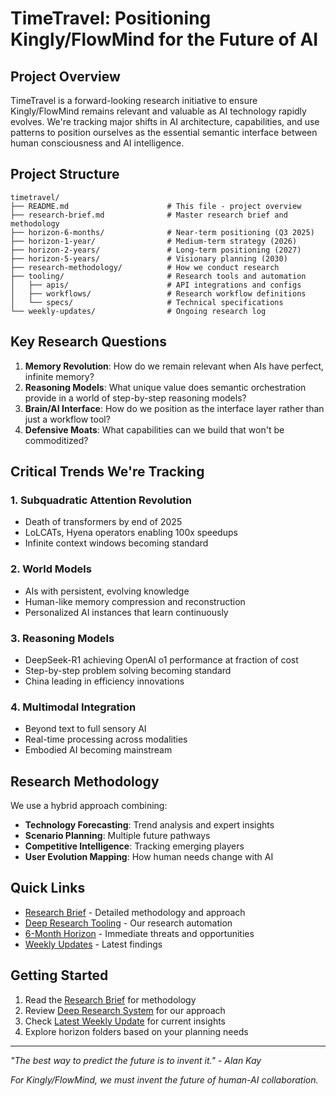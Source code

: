 # TimeTravel: Positioning Kingly/FlowMind for the Future of AI

## Project Overview

TimeTravel is a forward-looking research initiative to ensure Kingly/FlowMind remains relevant and valuable as AI technology rapidly evolves. We're tracking major shifts in AI architecture, capabilities, and use patterns to position ourselves as the essential semantic interface between human consciousness and AI intelligence.

## Project Structure

```
timetravel/
├── README.md                      # This file - project overview
├── research-brief.md              # Master research brief and methodology
├── horizon-6-months/              # Near-term positioning (Q3 2025)
├── horizon-1-year/                # Medium-term strategy (2026)
├── horizon-2-years/               # Long-term positioning (2027)
├── horizon-5-years/               # Visionary planning (2030)
├── research-methodology/          # How we conduct research
├── tooling/                       # Research tools and automation
│   ├── apis/                      # API integrations and configs
│   ├── workflows/                 # Research workflow definitions
│   └── specs/                     # Technical specifications
└── weekly-updates/                # Ongoing research log
```

## Key Research Questions

1. **Memory Revolution**: How do we remain relevant when AIs have perfect, infinite memory?
2. **Reasoning Models**: What unique value does semantic orchestration provide in a world of step-by-step reasoning models?
3. **Brain/AI Interface**: How do we position as the interface layer rather than just a workflow tool?
4. **Defensive Moats**: What capabilities can we build that won't be commoditized?

## Critical Trends We're Tracking

### 1. Subquadratic Attention Revolution
- Death of transformers by end of 2025
- LoLCATs, Hyena operators enabling 100x speedups
- Infinite context windows becoming standard

### 2. World Models
- AIs with persistent, evolving knowledge
- Human-like memory compression and reconstruction
- Personalized AI instances that learn continuously

### 3. Reasoning Models
- DeepSeek-R1 achieving OpenAI o1 performance at fraction of cost
- Step-by-step problem solving becoming standard
- China leading in efficiency innovations

### 4. Multimodal Integration
- Beyond text to full sensory AI
- Real-time processing across modalities
- Embodied AI becoming mainstream

## Research Methodology

We use a hybrid approach combining:
- **Technology Forecasting**: Trend analysis and expert insights
- **Scenario Planning**: Multiple future pathways
- **Competitive Intelligence**: Tracking emerging players
- **User Evolution Mapping**: How human needs change with AI

## Quick Links

- [Research Brief](./research-brief.md) - Detailed methodology and approach
- [Deep Research Tooling](./tooling/specs/deep-research-system.md) - Our research automation
- [6-Month Horizon](./horizon-6-months/README.md) - Immediate threats and opportunities
- [Weekly Updates](./weekly-updates/) - Latest findings

## Getting Started

1. Read the [Research Brief](./research-brief.md) for methodology
2. Review [Deep Research System](./tooling/specs/deep-research-system.md) for our approach
3. Check [Latest Weekly Update](./weekly-updates/) for current insights
4. Explore horizon folders based on your planning needs

---

*"The best way to predict the future is to invent it." - Alan Kay*

*For Kingly/FlowMind, we must invent the future of human-AI collaboration.*